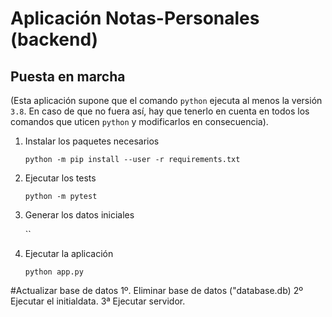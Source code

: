 # Aplicación Notas-Personales (backend)

## Puesta en marcha

(Esta aplicación supone que el comando `python` ejecuta al menos la versión `3.8`. En caso de que no fuera así, hay que tenerlo en cuenta en todos los comandos que uticen `python` y modificarlos en consecuencia).

1. Instalar los paquetes necesarios

   `python -m pip install --user -r requirements.txt`

2. Ejecutar los tests

   `python -m pytest`

3. Generar los datos iniciales
   
   ``

4. Ejecutar la aplicación

   `python app.py`

#Actualizar base de datos
1º. Eliminar base de datos ("database.db)
2º Ejecutar el initialdata.
3ª Ejecutar servidor.
